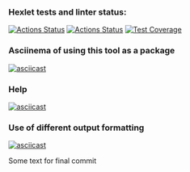 ### Hexlet tests and linter status:
[![Actions Status](https://github.com/vandrusha/backend-project-46/workflows/hexlet-check/badge.svg)](https://github.com/vandrusha/backend-project-46/actions)  [![Actions Status](https://github.com/vandrusha/backend-project-46/actions/workflows/nodejs.yml/badge.svg)](https://github.com/vandrusha/backend-project-46/actions)  [![Test Coverage](https://api.codeclimate.com/v1/badges/d7ce7344796761b57d4b/test_coverage)](https://codeclimate.com/github/vandrusha/backend-project-46/test_coverage)

### Asciinema of using this tool as a package
[![asciicast](https://asciinema.org/a/PmdCGPfS8pzaiyyk1NbtsNCh3.svg)](https://asciinema.org/a/PmdCGPfS8pzaiyyk1NbtsNCh3)

### Help
[![asciicast](https://asciinema.org/a/8RbQEKjLWpWZsO8lrfXSogsvs.svg)](https://asciinema.org/a/8RbQEKjLWpWZsO8lrfXSogsvs)

### Use of different output formatting
[![asciicast](https://asciinema.org/a/44WujPXMppiYn1s8IL4cB7l5l.svg)](https://asciinema.org/a/44WujPXMppiYn1s8IL4cB7l5l)

Some text for final commit